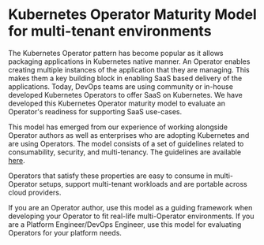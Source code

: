 # Kubernetes Operator Maturity Model for multi-tenant environments

The Kubernetes Operator pattern has become popular as it allows packaging applications in Kubernetes native manner. An Operator enables creating multiple instances of the application that they are managing. This makes them a key building block in enabling SaaS based delivery of the applications.
Today, DevOps teams are using community or in-house developed Kubernetes Operators to offer SaaS on Kubernetes. We have developed this Kubernetes Operator maturity model to evaluate an Operator's readiness for supporting SaaS use-cases.

This model has emerged from our experience of working alongside Operator authors as well as enterprises who are adopting Kubernetes and are using Operators. The model consists of a set of guidelines related to consumability, security, and multi-tenancy. The guidelines are available [here](https://github.com/cloud-ark/kubeplus/blob/master/Guidelines.md). 

Operators that satisfy these properties are easy to consume in multi-Operator setups, support multi-tenant workloads and are portable across cloud providers.

If you are an Operator author, use this model as a guiding framework when developing your Operator to fit real-life multi-Operator environments. If you are a Platform Engineer/DevOps Engineer, use this model for evaluating Operators for your platform needs.